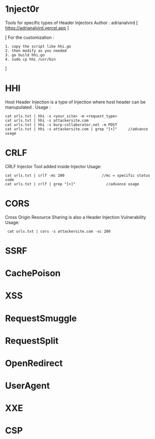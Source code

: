 # 1nject0r
Tools for specific types of Header Injectors
     Author  :  adrianalvird [ https://adrianalvird.vercel.app ]

[ For the customization :

    1. copy the script like hhi.go 
    2. then modify as you needed
    3. go build hhi.go 
    4. sudo cp hhi /usr/bin

]


# HHI
 Host Header Injection is a type of Injection where host header can be manupulated .
 Usage :
 
    cat urls.txt | hhi -s <your_site> -m <request_type>
    cat urls.txt | hhi -s attackersite.com
    cat urls.txt | hhi -s burp-collaborator.net -m POST
    cat urls.txt | hhi -s attackersite.com | grep "[+]"     //advance usage

# CRLF
CRLF Injector Tool added inside Injector 
Usage: 

    cat urls.txt | crlf -mc 200                 //mc = specific status code 
    cat urls.txt | crlf | grep "[+]"              //advance usage  
    
    

# CORS
Cross Origin Resource Sharing is also a Header Injection Vulnerability
Usage: 

     cat urls.txt | cors -s attackersite.com -sc 200

# SSRF 

# CachePoison

# XSS

# RequestSmuggle

# RequestSplit

# OpenRedirect

# UserAgent

# XXE

# CSP


